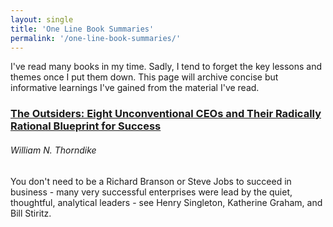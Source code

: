 ```yaml
---
layout: single
title: 'One Line Book Summaries'
permalink: '/one-line-book-summaries/'
---
```


I've read many books in my time. Sadly, I tend to forget the key lessons and themes once I put them down. This page will archive concise but informative learnings I've gained from the material I've read.

### [The Outsiders: Eight Unconventional CEOs and Their Radically Rational Blueprint for Success](https://read.amazon.ca/kp/embed?asin=B009G1T74O&preview=newtab&linkCode=kpe&ref_=cm_sw_r_kb_dp_BvvwFbDRSY5HF)

###### William N. Thorndike

You don't need to be a Richard Branson or Steve Jobs to succeed in business - many very successful enterprises were lead by the quiet, thoughtful, analytical leaders - see Henry Singleton, Katherine Graham, and Bill Stiritz.
